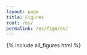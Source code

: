```yaml
---
layout: page
title: Figures
root: /es/
permalink: /es/figures/
---
```

{% include all_figures.html %}
